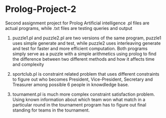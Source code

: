 # Prolog-Project-2
Second assignment project for Prolog Artificial intelligence .pl files are actual programs, while .txt files are testing queries and output

1. puzzle1.pl and puzzle2.pl are two versions of the same program, puzzle1 uses simple generate and test, 
    while puzzle2 uses interleaving generate and test for faster and more efficient computation.
    Both programs simply serve as a puzzle with a simple arithmetics using prolog to find the difference between two different methods and how it affects time and complexity

2. sportclub.pl is constraint related problem that uses different constraints to figure out who becomes President, Vice-President, Secretary and Treasurer among possible 6 people
    in knowdledge base. 
    
3. tournament.pl is much more complex constraint satisfaction problem. Using known information about which team won what match in a particular round in the tournament
    program has to figure out final standing for teams in the tournament.
